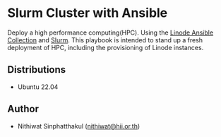 # Slurm Cluster with Ansible

Deploy a high performance computing(HPC). Using the [Linode Ansible Collection](https://github.com/linode/ansible_linode) and [Slurm](https://slurm.schedmd.com/). This playbook is intended to stand up a fresh deployment of HPC, including the provisioning of Linode instances.

## Distributions

- Ubuntu 22.04

## Author

- Nithiwat Sinphatthakul (nithiwat@hii.or.th)